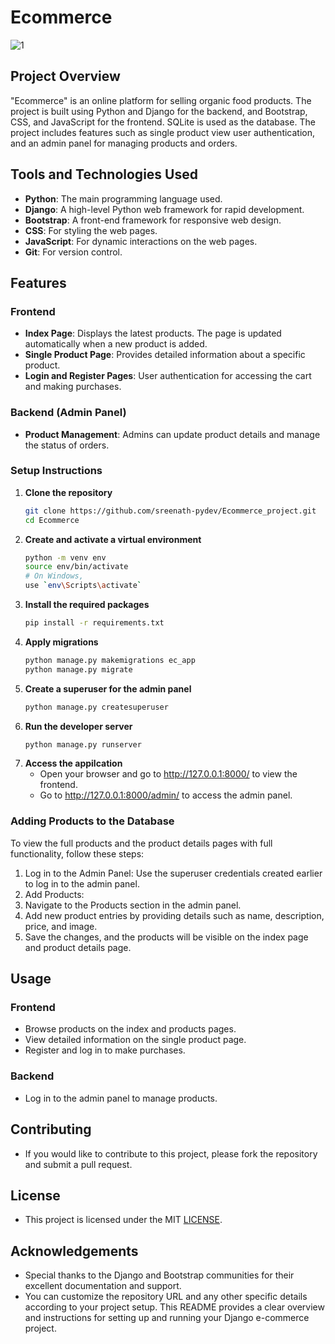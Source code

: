 # Ecommerce
![1](https://github.com/Sreenathkk00/Ecommerce_project/assets/133633684/83f66972-81ae-4bb4-847e-5a2143c4ff23)


## Project Overview
"Ecommerce" is an online platform for selling organic food products. The project is built using Python and Django for the backend, and Bootstrap, CSS, and JavaScript for the frontend. SQLite is used as the database. The project includes features such as  single product view user authentication, and an admin panel for managing products and orders.

## Tools and Technologies Used
- **Python**: The main programming language used.
- **Django**: A high-level Python web framework for rapid development.
- **Bootstrap**: A front-end framework for responsive web design.
- **CSS**: For styling the web pages.
- **JavaScript**: For dynamic interactions on the web pages.
- **Git**: For version control.


## Features

### Frontend
- **Index Page**: Displays the latest products. The page is updated automatically when a new product is added.
- **Single Product Page**: Provides detailed information about a specific product.
- **Login and Register Pages**: User authentication for accessing the cart and making purchases.

### Backend (Admin Panel)
- **Product Management**: Admins can update product details and manage the status of orders.

### Setup Instructions

1. **Clone the repository**
   ```bash
   git clone https://github.com/sreenath-pydev/Ecommerce_project.git
   cd Ecommerce
2. **Create and activate a virtual environment**
   ```bash
   python -m venv env
   source env/bin/activate
   # On Windows,
   use `env\Scripts\activate`
3. **Install the required packages**
   ```bash
   pip install -r requirements.txt
4. **Apply migrations**
   ```bash
   python manage.py makemigrations ec_app
   python manage.py migrate
5. **Create a superuser for the admin panel**
   ```bash
   python manage.py createsuperuser
6. **Run the developer server**
   ```bash
   python manage.py runserver
7. **Access the appilcation**
   - Open your browser and go to http://127.0.0.1:8000/ to view the frontend.
   - Go to http://127.0.0.1:8000/admin/ to access the admin panel.

### Adding Products to the Database
To view the full products and the product details pages with full functionality, follow these steps:

1. Log in to the Admin Panel: Use the superuser credentials created earlier to log in to the admin panel.
2. Add Products:
3. Navigate to the Products section in the admin panel.
4. Add new product entries by providing details such as name, description, price, and image.
5. Save the changes, and the products will be visible on the index page and product details page.

## Usage

### Frontend
- Browse products on the index and products pages.
- View detailed information on the single product page.
- Register and log in to make purchases.

### Backend
- Log in to the admin panel to manage products.

## Contributing
- If you would like to contribute to this project, please fork the repository and submit a pull request.

## License
- This project is licensed under the MIT [LICENSE](LICENSE).

## Acknowledgements
- Special thanks to the Django and Bootstrap communities for their excellent documentation and support.
- You can customize the repository URL and any other specific details according to your project setup. This README provides a clear overview and instructions for setting up and running your Django e-commerce project.

